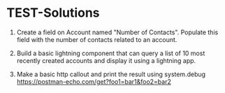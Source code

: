 # TEST-Solutions
 1. Create a field on Account named "Number of Contacts". Populate this field with the number of contacts related to an account. 

 2. Build a basic lightning component that can query a list of 10 most recently created accounts and display it using a lightning app. 

 3. Make a basic http callout and print the result using system.debug https://postman-echo.com/get?foo1=bar1&foo2=bar2
